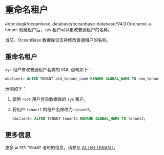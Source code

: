 # 重命名租户
#docslug#/oceanbase-database/oceanbase-database/V4.0.0/rename-a-tenant
创建租户后，`sys` 租户可以更改普通租户的名称。

当前，OceanBase 数据库仅支持修改普通租户的名称。

## 重命名租户

`sys` 租户修改普通租户名称的 SQL 语句如下：

```sql
obclient> ALTER TENANT old_tenant_name RENAME GLOBAL_NAME TO new_tenant_name;
```

示例如下：

1. 使用 `root` 用户登录数据库的 `sys` 租户。

2. 将租户 `tenant1` 的租户名修改为 `tenant2`。

   ```sql
   obclient> ALTER TENANT tenant1 RENAME GLOBAL_NAME TO tenant2;
   ```

## 更多信息

更多 `ALTER TENANT` 语句的信息，请参见 [ALTER TENANT](../../../../7.reference/2.sql-syntax/1.system-tenants/5.alter-tenant.md)。
